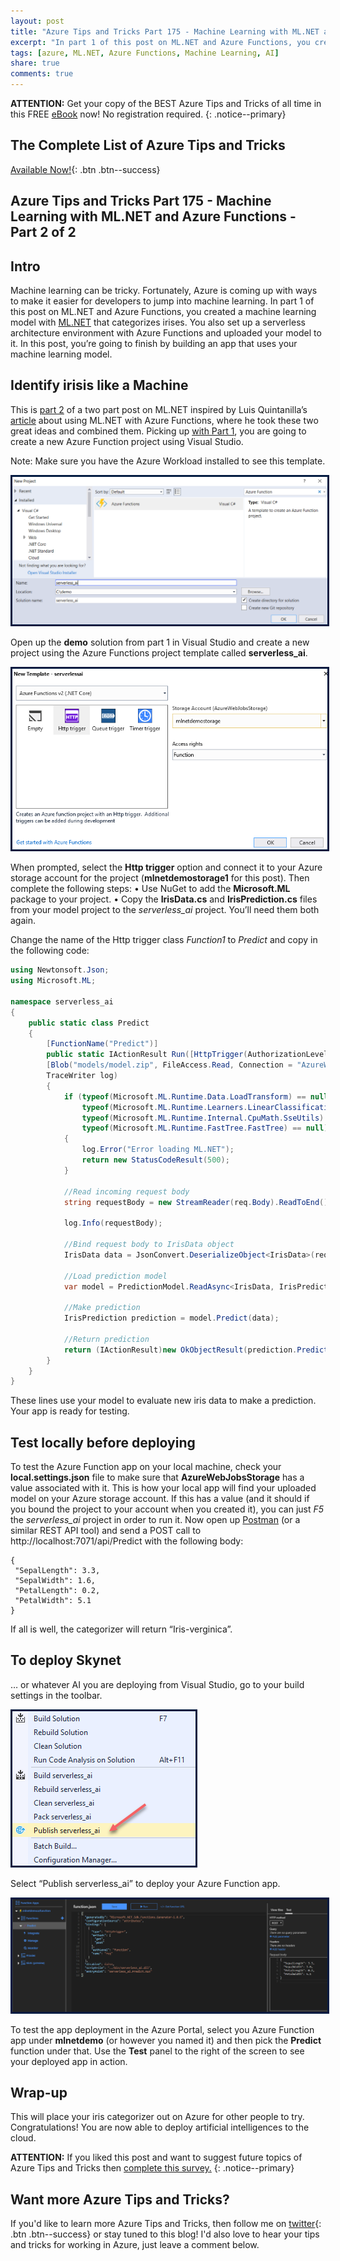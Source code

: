 ```yaml
---
layout: post
title: "Azure Tips and Tricks Part 175 - Machine Learning with ML.NET and Azure Functions - Part 2 of 2"
excerpt: "In part 1 of this post on ML.NET and Azure Functions, you created a machine learning model with ML.NET that categorizes irises. You also set up a serverless architecture environment with Azure Functions and uploaded your model to it. In this post, you’re going to finish by building an app that uses your machine learning model."
tags: [azure, ML.NET, Azure Functions, Machine Learning, AI]
share: true
comments: true
---
```


**ATTENTION:** Get your copy of the BEST Azure Tips and Tricks of all time in this FREE [eBook](http://ebook.azuredev.tips) now! No registration required. 
{: .notice--primary}

## The Complete List of Azure Tips and Tricks

[Available Now!](https://michaelcrump.net/azure-tips-and-tricks-complete-list/){: .btn .btn--success}

## Azure Tips and Tricks Part 175 - Machine Learning with ML.NET and  Azure Functions - Part 2 of 2


## Intro

 Machine learning can be tricky. Fortunately, Azure is coming up with ways to make it easier for developers to jump into machine learning. In part 1 of this post on ML.NET and Azure Functions, you created a machine learning model with [ML.NET](https://www.microsoft.com/net/apps/machinelearning-ai/ml-dotnet)  that categorizes irises. You also set up a serverless architecture environment with Azure Functions and uploaded your model to it. In this post, you’re going to finish by building an app that uses your machine learning model.

## Identify irisis like a Machine

 This is [part 2](https://www.michaelcrump.net/azure-tips-and-tricks175/) of a two part post on ML.NET inspired by Luis Quintanilla’s [article](http://luisquintanilla.me/2018/08/21/serverless-machine-learning-mlnet-azure-functions/) about using ML.NET with Azure Functions, where he took these two great ideas and combined them. Picking up [with Part 1](https://www.michaelcrump.net/azure-tips-and-tricks145/), you are going to create a new Azure Function project using Visual Studio.

 Note: Make sure you have the Azure Workload installed to see this template. 

 <img style="border:3px solid #021a40" src="/files/azurefunction.png">

Open up the **demo** solution from part 1 in Visual Studio and create a new project using the Azure Functions project template called **serverless_ai**.

 <img style="border:3px solid #021a40" src="/files/httptrigger.png">

 When prompted, select the **Http trigger** option and connect it to your Azure storage account for the project (**mlnetdemostorage1** for this post). Then complete the following steps:
 •	Use NuGet to add the **Microsoft.ML** package to your project.
 •	Copy the **IrisData.cs** and **IrisPrediction.cs** files from your model project to the _serverless_ai_ project. You’ll need them both again.

 Change the name of the Http trigger class _Function1_ to _Predict_ and copy in the following code:

 ```csharp
 using Newtonsoft.Json;
 using Microsoft.ML;

 namespace serverless_ai
 {
     public static class Predict
     {
         [FunctionName("Predict")]
         public static IActionResult Run([HttpTrigger(AuthorizationLevel.Function, "get", "post", Route = null)]HttpRequest req,
         [Blob("models/model.zip", FileAccess.Read, Connection = "AzureWebJobsStorage")] Stream serializedModel,
         TraceWriter log)
         {
             if (typeof(Microsoft.ML.Runtime.Data.LoadTransform) == null ||
                 typeof(Microsoft.ML.Runtime.Learners.LinearClassificationTrainer) == null ||
                 typeof(Microsoft.ML.Runtime.Internal.CpuMath.SseUtils) == null ||
                 typeof(Microsoft.ML.Runtime.FastTree.FastTree) == null)
             {
                 log.Error("Error loading ML.NET");
                 return new StatusCodeResult(500);
             }

             //Read incoming request body
             string requestBody = new StreamReader(req.Body).ReadToEnd();

             log.Info(requestBody);

             //Bind request body to IrisData object
             IrisData data = JsonConvert.DeserializeObject<IrisData>(requestBody);

             //Load prediction model
             var model = PredictionModel.ReadAsync<IrisData, IrisPrediction>(serializedModel).Result;

             //Make prediction
             IrisPrediction prediction = model.Predict(data);

             //Return prediction
             return (IActionResult)new OkObjectResult(prediction.PredictedLabels);
         }
     }
 }
 ```
 These lines use your model to evaluate new iris data to make a prediction. Your app is ready for testing.

## Test locally before deploying

To test the Azure Function app on your local machine, check your **local.settings.json** file to make sure that **AzureWebJobsStorage** has a value associated with it. This is how your local app will find your uploaded model on your Azure storage account. If this has a value (and it should if you bound the project to your account when you created it), you can just _F5_ the _serverless_ai_ project in order to run it.
Now open up [Postman](https://www.getpostman.com/apps)  (or a similar REST API tool) and send a POST call to http://localhost:7071/api/Predict with the following body:
 ```
{
  "SepalLength": 3.3,
  "SepalWidth": 1.6,
  "PetalLength": 0.2,
  "PetalWidth": 5.1
}
 ```

If all is well, the categorizer will return “Iris-verginica”.

## To deploy Skynet

… or whatever AI you are deploying from Visual Studio, go to your build settings in the toolbar.

 <img style="border:3px solid #021a40" src="/files/publish.png">

Select “Publish serverless_ai” to deploy your Azure Function app. 

 <img style="border:3px solid #021a40" src="/files/test_in_portal.png">

To test the app deployment in the Azure Portal, select you Azure Function app under **mlnetdemo** (or however you named it) and then pick the **Predict** function under that. Use the **Test** panel to the right of the screen to see your deployed app in action.

## Wrap-up 

This will place your iris categorizer out on Azure for other people to try.  Congratulations! You are now able to deploy artificial intelligences to the cloud.

**ATTENTION:** If you liked this post and want to suggest future topics of Azure Tips and Tricks then [complete this survey.](http://survey.azuredev.tips)
{: .notice--primary}

## Want more Azure Tips and Tricks?

If you'd like to learn more Azure Tips and Tricks, then follow me on [twitter](http://twitter.com/mbcrump){: .btn .btn--success} or stay tuned to this blog! I'd also love to hear your tips and tricks for working in Azure, just leave a comment below.
